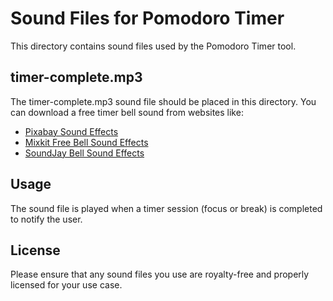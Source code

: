 # Sound Files for Pomodoro Timer

This directory contains sound files used by the Pomodoro Timer tool.

## timer-complete.mp3

The timer-complete.mp3 sound file should be placed in this directory. You can download a free timer bell sound from websites like:

- [Pixabay Sound Effects](https://pixabay.com/sound-effects/search/timer/)
- [Mixkit Free Bell Sound Effects](https://mixkit.co/free-sound-effects/bell/)
- [SoundJay Bell Sound Effects](https://www.soundjay.com/bell-sound-effect.html)

## Usage

The sound file is played when a timer session (focus or break) is completed to notify the user.

## License

Please ensure that any sound files you use are royalty-free and properly licensed for your use case.
